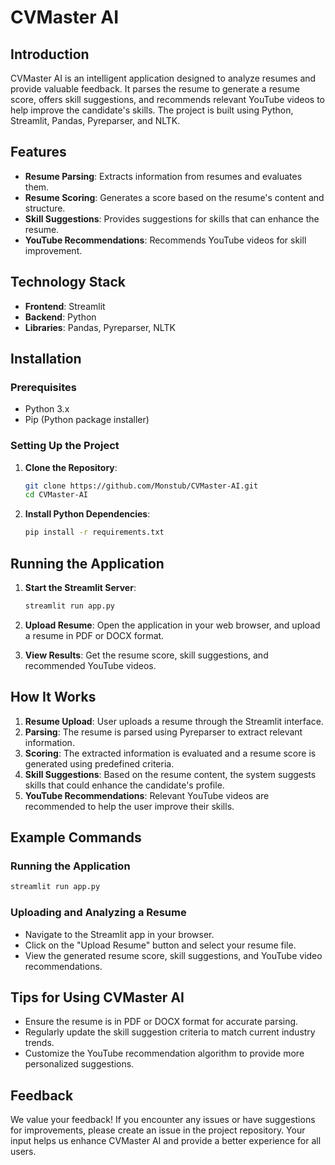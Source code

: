 # CVMaster AI

## Introduction

CVMaster AI is an intelligent application designed to analyze resumes and provide valuable feedback. It parses the resume to generate a resume score, offers skill suggestions, and recommends relevant YouTube videos to help improve the candidate's skills. The project is built using Python, Streamlit, Pandas, Pyreparser, and NLTK.

## Features

- **Resume Parsing**: Extracts information from resumes and evaluates them.
- **Resume Scoring**: Generates a score based on the resume's content and structure.
- **Skill Suggestions**: Provides suggestions for skills that can enhance the resume.
- **YouTube Recommendations**: Recommends YouTube videos for skill improvement.

## Technology Stack

- **Frontend**: Streamlit
- **Backend**: Python
- **Libraries**: Pandas, Pyreparser, NLTK

## Installation

### Prerequisites

- Python 3.x
- Pip (Python package installer)

### Setting Up the Project

1. **Clone the Repository**:
   ```sh
   git clone https://github.com/Monstub/CVMaster-AI.git
   cd CVMaster-AI
   ```

2. **Install Python Dependencies**:
   ```sh
   pip install -r requirements.txt
   ```

## Running the Application

1. **Start the Streamlit Server**:
   ```sh
   streamlit run app.py
   ```

2. **Upload Resume**: Open the application in your web browser, and upload a resume in PDF or DOCX format.

3. **View Results**: Get the resume score, skill suggestions, and recommended YouTube videos.

## How It Works

1. **Resume Upload**: User uploads a resume through the Streamlit interface.
2. **Parsing**: The resume is parsed using Pyreparser to extract relevant information.
3. **Scoring**: The extracted information is evaluated and a resume score is generated using predefined criteria.
4. **Skill Suggestions**: Based on the resume content, the system suggests skills that could enhance the candidate's profile.
5. **YouTube Recommendations**: Relevant YouTube videos are recommended to help the user improve their skills.

## Example Commands

### Running the Application

```sh
streamlit run app.py
```

### Uploading and Analyzing a Resume

- Navigate to the Streamlit app in your browser.
- Click on the "Upload Resume" button and select your resume file.
- View the generated resume score, skill suggestions, and YouTube video recommendations.

## Tips for Using CVMaster AI

- Ensure the resume is in PDF or DOCX format for accurate parsing.
- Regularly update the skill suggestion criteria to match current industry trends.
- Customize the YouTube recommendation algorithm to provide more personalized suggestions.

## Feedback

We value your feedback! If you encounter any issues or have suggestions for improvements, please create an issue in the project repository. Your input helps us enhance CVMaster AI and provide a better experience for all users.
